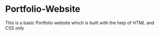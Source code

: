 # Portfolio-Website
This is a basic Portfolio website which is built with the help of HTML and CSS only
